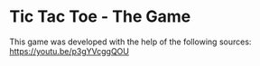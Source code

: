 # Tic Tac Toe - The Game

This game was developed with the help of the following sources:
https://youtu.be/p3gYVcggQOU
